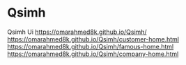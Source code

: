 # Qsimh
Qsimh Ui
https://omarahmed8k.github.io/Qsimh/
<br>
https://omarahmed8k.github.io/Qsimh/customer-home.html
<br>
https://omarahmed8k.github.io/Qsimh/famous-home.html
<br>
https://omarahmed8k.github.io/Qsimh/company-home.html
